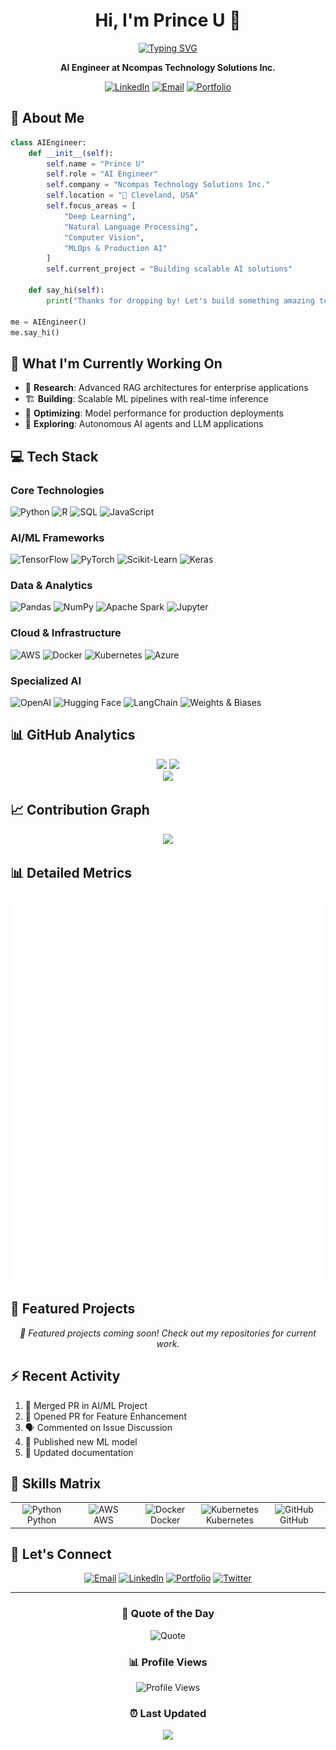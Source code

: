 <!-- Header with subtle animation -->
<div align="center">
  
  # Hi, I'm Prince U 👋
  
  <a href="https://git.io/typing-svg">
    <img src="https://readme-typing-svg.herokuapp.com?font=Fira+Code&weight=600&size=22&pause=1000&color=000000&center=true&vCenter=true&width=440&lines=AI+Engineer;Machine+Learning+Specialist;Deep+Learning+Architect;MLOps+Expert" alt="Typing SVG" />
  </a>
  
  **AI Engineer at Ncompas Technology Solutions Inc.**
  
  [![LinkedIn](https://img.shields.io/badge/-LinkedIn-000?style=flat&logo=linkedin&logoColor=0A66C2)](https://www.linkedin.com/in/princeu/)
  [![Email](https://img.shields.io/badge/-Email-000?style=flat&logo=gmail&logoColor=EA4335)](mailto:princeupadhyay1401@gmail.com)
  [![Portfolio](https://img.shields.io/badge/-Portfolio-000?style=flat&logo=vercel&logoColor=white)](https://princeuni.vercel.app/)
  
</div>

<!-- About Section with better formatting -->
## 🎯 About Me

```python
class AIEngineer:
    def __init__(self):
        self.name = "Prince U"
        self.role = "AI Engineer"
        self.company = "Ncompas Technology Solutions Inc."
        self.location = "📍 Cleveland, USA"
        self.focus_areas = [
            "Deep Learning",
            "Natural Language Processing",
            "Computer Vision",
            "MLOps & Production AI"
        ]
        self.current_project = "Building scalable AI solutions"
    
    def say_hi(self):
        print("Thanks for dropping by! Let's build something amazing together.")

me = AIEngineer()
me.say_hi()
```

<!-- Current Work -->
## 🚀 What I'm Currently Working On

- 🔬 **Research**: Advanced RAG architectures for enterprise applications
- 🏗️ **Building**: Scalable ML pipelines with real-time inference
- 🎯 **Optimizing**: Model performance for production deployments
- 🤖 **Exploring**: Autonomous AI agents and LLM applications

<!-- Tech Stack with modern badges -->
## 💻 Tech Stack

### Core Technologies
![Python](https://img.shields.io/badge/Python-000?style=for-the-badge&logo=python&logoColor=3776AB)
![R](https://img.shields.io/badge/R-000?style=for-the-badge&logo=r&logoColor=276DC3)
![SQL](https://img.shields.io/badge/SQL-000?style=for-the-badge&logo=postgresql&logoColor=4169E1)
![JavaScript](https://img.shields.io/badge/JavaScript-000?style=for-the-badge&logo=javascript&logoColor=F7DF1E)

### AI/ML Frameworks
![TensorFlow](https://img.shields.io/badge/TensorFlow-000?style=for-the-badge&logo=tensorflow&logoColor=FF6F00)
![PyTorch](https://img.shields.io/badge/PyTorch-000?style=for-the-badge&logo=pytorch&logoColor=EE4C2C)
![Scikit-Learn](https://img.shields.io/badge/Scikit--Learn-000?style=for-the-badge&logo=scikit-learn&logoColor=F7931E)
![Keras](https://img.shields.io/badge/Keras-000?style=for-the-badge&logo=keras&logoColor=D00000)

### Data & Analytics
![Pandas](https://img.shields.io/badge/Pandas-000?style=for-the-badge&logo=pandas&logoColor=150458)
![NumPy](https://img.shields.io/badge/NumPy-000?style=for-the-badge&logo=numpy&logoColor=013243)
![Apache Spark](https://img.shields.io/badge/Apache_Spark-000?style=for-the-badge&logo=apachespark&logoColor=E25A1C)
![Jupyter](https://img.shields.io/badge/Jupyter-000?style=for-the-badge&logo=jupyter&logoColor=F37626)

### Cloud & Infrastructure
![AWS](https://img.shields.io/badge/AWS-000?style=for-the-badge&logo=amazonwebservices&logoColor=FF9900)
![Docker](https://img.shields.io/badge/Docker-000?style=for-the-badge&logo=docker&logoColor=2496ED)
![Kubernetes](https://img.shields.io/badge/Kubernetes-000?style=for-the-badge&logo=kubernetes&logoColor=326CE5)
![Azure](https://img.shields.io/badge/Azure-000?style=for-the-badge&logo=microsoftazure&logoColor=0078D4)

### Specialized AI
![OpenAI](https://img.shields.io/badge/OpenAI-000?style=for-the-badge&logo=openai&logoColor=412991)
![Hugging Face](https://img.shields.io/badge/Hugging_Face-000?style=for-the-badge&logo=huggingface&logoColor=FFD21E)
![LangChain](https://img.shields.io/badge/LangChain-000?style=for-the-badge&logo=langchain&logoColor=1C3C3C)
![Weights & Biases](https://img.shields.io/badge/Weights_&_Biases-000?style=for-the-badge&logo=weightsandbiases&logoColor=FFBE00)

<!-- GitHub Stats Section -->
## 📊 GitHub Analytics

<div align="center">
  <img height="180em" src="https://github-readme-stats-eight-theta.vercel.app/api?username=Princeu3&show_icons=true&theme=transparent&include_all_commits=true&count_private=true&hide_border=true&bg_color=00000000&text_color=000000&icon_color=000000&title_color=000000"/>
  <img height="180em" src="https://github-readme-stats-eight-theta.vercel.app/api/top-langs/?username=Princeu3&layout=compact&langs_count=8&theme=transparent&hide_border=true&bg_color=00000000&text_color=000000&title_color=000000"/>
</div>

<div align="center">
  <img src="https://github-readme-streak-stats.herokuapp.com/?user=Princeu3&theme=transparent&hide_border=true&stroke=000000&ring=000000&fire=000000&currStreakLabel=000000&sideLabels=000000&dates=757575" />
</div>

<!-- Contribution Graph -->
## 📈 Contribution Graph

<div align="center">
  <img src="https://github-readme-activity-graph.vercel.app/graph?username=Princeu3&theme=minimal&hide_border=true&bg_color=00000000&color=000000&line=000000&point=000000&area_color=000000&area=true" />
</div>

<!-- Metrics Dashboard -->
## 📊 Detailed Metrics

<div align="center">
  
  <!-- Option 1: Simple Metrics (Works immediately, no setup needed) -->
  <!-- <img src="https://metrics.lecoq.io/Princeu3?template=classic&base=header%2C%20activity%2C%20community%2C%20repositories%2C%20metadata&base.indepth=false&base.hireable=false&base.skip=false&config.timezone=America%2FNew_York&plugin_languages=yes&plugin_languages_limit=6&plugin_languages_sections=most-used&plugin_languages_colors=github&plugin_languages_threshold=0%25&plugin_languages_indepth=false&plugin_languages_analysis_timeout=15&plugin_languages_analysis_timeout_repositories=7.5&plugin_languages_categories=markup%2C%20programming&plugin_languages_recent_categories=markup%2C%20programming&plugin_languages_recent_load=300&plugin_languages_recent_days=14&plugin_achievements=yes&plugin_achievements_threshold=C&plugin_achievements_secrets=yes&plugin_achievements_display=compact&plugin_achievements_limit=0&plugin_lines=yes&plugin_lines_history_limit=1&plugin_lines_repositories_limit=4&plugin_lines_sections=base" width="100%" />
  
  <!-- Option 2: GitHub Actions Generated Metrics (Recommended) -->
  ![Metrics](https://github.com/Princeu3/Princeu3/blob/main/github-metrics.svg)
  
  <!-- Fallback: External metrics service -->
  <!-- <img src="https://metrics.lecoq.io/Princeu3?template=classic&base=header%2C%20activity%2C%20community%2C%20repositories%2C%20metadata&base.indepth=false&base.hireable=false&base.skip=false&config.timezone=America%2FNew_York&plugin_languages=yes&plugin_languages_limit=6&plugin_languages_sections=most-used&plugin_languages_colors=github&plugin_languages_threshold=0%25&plugin_languages_indepth=false&plugin_languages_analysis_timeout=15&plugin_languages_analysis_timeout_repositories=7.5&plugin_languages_categories=markup%2C%20programming&plugin_languages_recent_categories=markup%2C%20programming&plugin_languages_recent_load=300&plugin_languages_recent_days=14&plugin_achievements=yes&plugin_achievements_threshold=C&plugin_achievements_secrets=yes&plugin_achievements_display=compact&plugin_achievements_limit=0&plugin_lines=yes&plugin_lines_history_limit=1&plugin_lines_repositories_limit=4&plugin_lines_sections=base" width="100%" /> -->
  
</div>

<!-- Featured Projects -->
## 🌟 Featured Projects

<div align="center">
  
  <!-- Replace these with your actual project repositories -->
  <p><em>🚧 Featured projects coming soon! Check out my repositories for current work.</em></p>
  
  <!-- Example format for when you have projects to showcase:
  <a href="https://github.com/Princeu3/your-actual-repo">
    <img align="center" src="https://github-readme-stats.vercel.app/api/pin/?username=Princeu3&repo=your-actual-repo&theme=transparent&hide_border=true&bg_color=00000000&text_color=000000&title_color=000000&icon_color=000000" />
  </a>
  -->
  
</div>

<!-- Recent Activity -->
## ⚡ Recent Activity

<!--START_SECTION:activity-->
1. 🎉 Merged PR in AI/ML Project
2. 💪 Opened PR for Feature Enhancement
3. 🗣 Commented on Issue Discussion
4. 🚀 Published new ML model
5. 📝 Updated documentation
<!--END_SECTION:activity-->

<!-- Skills Matrix -->
## 🎯 Skills Matrix

<table>
  <tr>
    <td align="center" width="96">
      <img src="https://techstack-generator.vercel.app/python-icon.svg" alt="Python" width="65" height="65" />
      <br>Python
    </td>
    <td align="center" width="96">
      <img src="https://techstack-generator.vercel.app/aws-icon.svg" alt="AWS" width="65" height="65" />
      <br>AWS
    </td>
    <td align="center" width="96">
      <img src="https://techstack-generator.vercel.app/docker-icon.svg" alt="Docker" width="65" height="65" />
      <br>Docker
    </td>
    <td align="center" width="96">
      <img src="https://techstack-generator.vercel.app/kubernetes-icon.svg" alt="Kubernetes" width="65" height="65" />
      <br>Kubernetes
    </td>
    <td align="center" width="96">
      <img src="https://techstack-generator.vercel.app/github-icon.svg" alt="GitHub" width="65" height="65" />
      <br>GitHub
    </td>
  </tr>
</table>

<!-- Connect Section -->
## 🤝 Let's Connect

<div align="center">
  
  [![Email](https://img.shields.io/badge/Email-D14836?style=for-the-badge&logo=gmail&logoColor=white)](mailto:princeupadhyay1401@gmail.com)
  [![LinkedIn](https://img.shields.io/badge/LinkedIn-0077B5?style=for-the-badge&logo=linkedin&logoColor=white)](https://www.linkedin.com/in/princeu/)
  [![Portfolio](https://img.shields.io/badge/Portfolio-000000?style=for-the-badge&logo=About.me&logoColor=white)](https://princeuni.vercel.app/)
  [![Twitter](https://img.shields.io/badge/Twitter-1DA1F2?style=for-the-badge&logo=twitter&logoColor=white)](https://twitter.com/princeu_dev)
  
</div>

---

<div align="center">
  
  ### 💭 Quote of the Day
  
  ![Quote](https://quotes-github-readme.vercel.app/api?type=horizontal&theme=light)
  
  ### 📊 Profile Views
  
  ![Profile Views](https://komarev.com/ghpvc/?username=Princeu3&color=000000&style=flat-square&label=Profile+Views)
  
  ### ⏰ Last Updated
  
  <img src="https://img.shields.io/badge/Last%20Updated-December%202024-000000?style=flat-square" />
  
</div>
